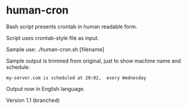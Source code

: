 human-cron
==========

Bash script presents crontab in human readable form.

Script uses crontab-style file as input.

Sample use:
./human-cron.sh [filename]

Sample output is trimmed from original, just to show machine name and schedule:

    my-server.com is scheduled at 20:02,  every Wednesday


Output now in English language.

Version 1.1 (branched)
